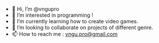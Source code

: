 - 👋 Hi, I’m @vngupro
- 👀 I’m interested in programming !
- 🌱 I’m currently learning how to create video games.
- 💞️ I’m looking to collaborate on projects of different genre.
- 📫 How to reach me : vngu.pro@gmail.com
